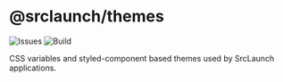 # @srclaunch/themes

![Issues](https://img.shields.io/github/issues/srclaunch/themes?label=Issues) ![Build](https://github.com/srclaunch/themes/actions/workflows/publish.yml/badge.svg)

CSS variables and styled-component based themes used by SrcLaunch applications.
